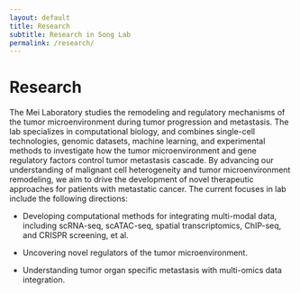 ```yaml
---
layout: default
title: Research
subtitle: Research in Song Lab
permalink: /research/
---
```

# Research

The Mei Laboratory studies the remodeling and regulatory mechanisms of the tumor microenvironment during tumor progression and metastasis. The lab specializes in computational biology, and combines single-cell technologies, genomic datasets, machine learning, and experimental methods to investigate how the tumor microenvironment and gene regulatory factors control tumor metastasis cascade. By advancing our understanding of malignant cell heterogeneity and tumor microenvironment remodeling, we aim to drive the development of novel therapeutic approaches for patients with metastatic cancer. The current focuses in lab include the following directions: 
- Developing computational methods for integrating multi-modal data, including scRNA-seq, scATAC-seq, spatial transcriptomics, ChIP-seq, and CRISPR screening, et al.
     
- Uncovering novel regulators of the tumor microenvironment.
     
- Understanding tumor organ specific metastasis with multi-omics data integration.
     


